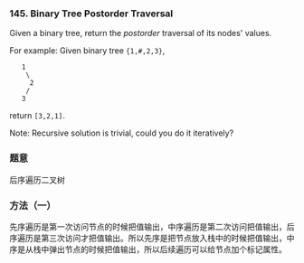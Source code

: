 ### 145\. Binary Tree Postorder Traversal

Given a binary tree, return the *postorder* traversal of its nodes' values.

For example:
Given binary tree `{1,#,2,3}`,

       1
        \
         2
        /
       3

return `[3,2,1]`.

Note: Recursive solution is trivial, could you do it iteratively?

### 题意
后序遍历二叉树

### 方法（一）
先序遍历是第一次访问节点的时候把值输出，中序遍历是第二次访问把值输出，后序遍历是第三次访问才把值输出。所以先序是把节点放入栈中的时候把值输出，中序是从栈中弹出节点的时候把值输出，所以后续遍历可以给节点加个标记属性。